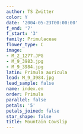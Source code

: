 ```yaml
---
author: TS Zwitter
color: Y
date: '2004-05-23T00:00:00'
f_end: '7'
f_start: '3'
family: Primulaceae
flower_type: C
image:
- M_2_1277.JPG
- M_9_3983.jpg
- M_9_3984.jpg
latin: Primula auricula
lead: M_9_3984.jpg
lead_sample: false
name: index.en
order: Primula
parallel: false
petals: '5'
petals_joined: false
star_shape: false
title: Mountain Cowslip
---
```

